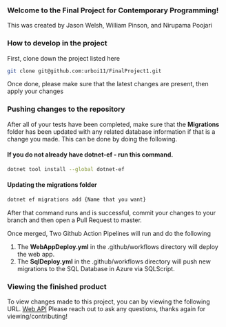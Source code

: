 ### Welcome to the Final Project for Contemporary Programming!

This was created by Jason Welsh, William Pinson, and Nirupama Poojari

### How to develop in the project


First, clone down the project listed here 

```bash
git clone git@github.com:urboi11/FinalProject1.git
```
Once done, please make sure that the latest changes are present, then apply your changes

### Pushing changes to the repository

After all of your tests have been completed, make sure that the **Migrations** folder has been updated with any related database information if that is a change you made. This can be done by doing the following.


#### If you do not already have dotnet-ef - run this command.
```bash
dotnet tool install --global dotnet-ef
```
#### Updating the migrations folder 
```bash
dotnet ef migrations add {Name that you want}
```
After that command runs and is successful, commit your changes to your branch and then open a Pull Request to master.

Once merged, Two Github Action Pipelines will run and do the following <br>
1. The **WebAppDeploy.yml** in the .github/workflows directory will deploy the web app.
2. The **SqlDeploy.yml** in the .github/workflows directory will push new migrations to the SQL Database in Azure via SQLScript.


### Viewing the finished product
To view changes made to this project, you can by viewing the following URL.
[Web API](https://contemporarywebapi-agceb0ebf4ebe0c5.canadacentral-01.azurewebsites.net)
Please reach out to ask any questions, thanks again for viewing/contributing!
